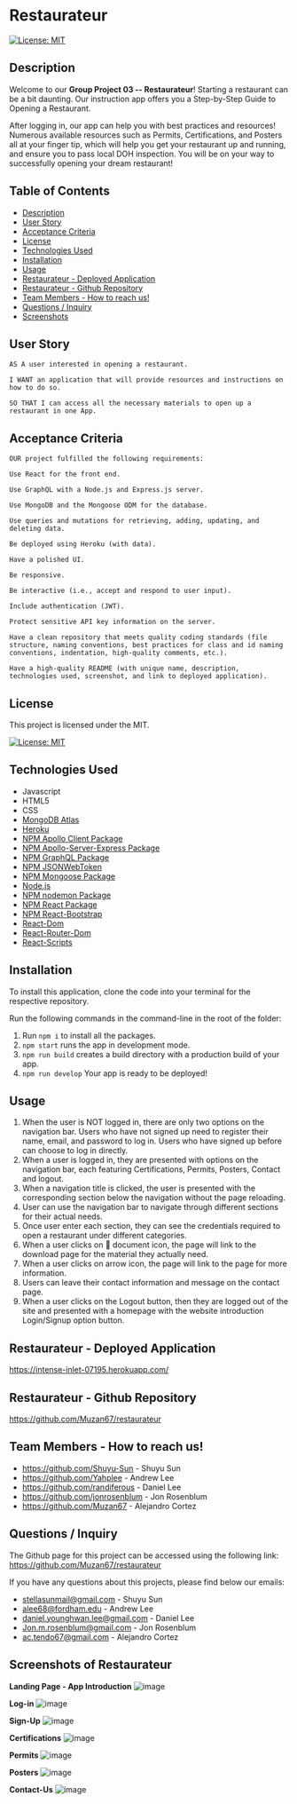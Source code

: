 # Restaurateur

[![License: MIT](https://img.shields.io/badge/License-MIT-yellow.svg)](https://opensource.org/licenses/MIT)

## Description

Welcome to our **Group Project 03 -- Restaurateur**! Starting a restaurant can be a bit daunting. Our instruction app offers you a Step-by-Step Guide to Opening a Restaurant. </br>

After logging in, our app can help you with best practices and resources! Numerous available resources such as Permits, Certifications, and Posters all at your finger tip, which will help you get your restaurant up and running, and ensure you to pass local DOH inspection. You will be on your way to successfully opening your dream restaurant!

## Table of Contents

- [Description](#description)
- [User Story](#userstory)
- [Acceptance Criteria](#acceptance-criteria)
- [License](#license)
- [Technologies Used](#technologies-used)
- [Installation](#installation)
- [Usage](#usage)
- [Restaurateur - Deployed Application](#restaurateur---deployed-application)
- [Restaurateur - Github Repository](#restaurateur---github-repository)
- [Team Members - How to reach us!](#team-members---how-to-reach-us)
- [Questions / Inquiry](#questions--inquiry)
- [Screenshots](#screenshots-of-restaurateur)

## User Story

```
AS A user interested in opening a restaurant.

I WANT an application that will provide resources and instructions on how to do so.

SO THAT I can access all the necessary materials to open up a restaurant in one App.

```

## Acceptance Criteria

```
OUR project fulfilled the following requirements:

Use React for the front end.

Use GraphQL with a Node.js and Express.js server.

Use MongoDB and the Mongoose ODM for the database.

Use queries and mutations for retrieving, adding, updating, and deleting data.

Be deployed using Heroku (with data).

Have a polished UI.

Be responsive.

Be interactive (i.e., accept and respond to user input).

Include authentication (JWT).

Protect sensitive API key information on the server.

Have a clean repository that meets quality coding standards (file structure, naming conventions, best practices for class and id naming conventions, indentation, high-quality comments, etc.).

Have a high-quality README (with unique name, description, technologies used, screenshot, and link to deployed application).
```

## License

This project is licensed under the MIT.</br>

[![License: MIT](https://img.shields.io/badge/License-MIT-yellow.svg)](https://opensource.org/licenses/MIT)

## Technologies Used

- Javascript
- HTML5
- CSS
- [MongoDB Atlas](https://www.mongodb.com/cloud/atlas)
- [Heroku](https://www.heroku.com)
- [NPM Apollo Client Package](https://www.npmjs.com/package/stripe)
- [NPM Apollo-Server-Express Package](https://www.npmjs.com/package/apollo-server-express)
- [NPM GraphQL Package](https://www.npmjs.com/package/graphql)
- [NPM JSONWebToken](https://www.npmjs.com/package/jsonwebtoken)
- [NPM Mongoose Package](https://www.npmjs.com/package/mongoose)
- [Node.js](https://nodejs.org/en/)
- [NPM nodemon Package](https://www.npmjs.com/package/nodemon)
- [NPM React Package](https://www.npmjs.com/package/react)
- [NPM React-Bootstrap](https://www.npmjs.com/package/react-bootstrap)
- [React-Dom](https://www.npmjs.com/package/react-dom)
- [React-Router-Dom](https://www.npmjs.com/package/react-router-dom)
- [React-Scripts](https://www.npmjs.com/package/react-scripts)

## Installation

To install this application, clone the code into your terminal for the respective repository.

Run the following commands in the command-line in the root of the folder:

1. Run `npm i` to install all the packages.
2. `npm start` runs the app in development mode.
3. `npm run build` creates a build directory with a production build of your app.
4. `npm run develop` Your app is ready to be deployed!

## Usage

1. When the user is NOT logged in, there are only two options on the navigation bar. Users who have not signed up need to register their name, email, and password to log in. Users who have signed up before can choose to log in directly.
2. When a user is logged in, they are presented with options on the navigation bar, each featuring Certifications, Permits, Posters, Contact and logout.
3. When a navigation title is clicked, the user is presented with the corresponding section below the navigation without the page reloading.
4. User can use the navigation bar to navigate through different sections for their actual needs.
5. Once user enter each section, they can see the credentials required to open a restaurant under different categories.
6. When a user clicks on 📖 document icon, the page will link to the download page for the material they actually need.
7. When a user clicks on arrow icon, the page will link to the page for more information.
8. Users can leave their contact information and message on the contact page.
9. When a user clicks on the Logout button, then they are logged out of the site and presented with a homepage with the website introduction Login/Signup option button.

## Restaurateur - Deployed Application

https://intense-inlet-07195.herokuapp.com/

## Restaurateur - Github Repository

https://github.com/Muzan67/restaurateur

## Team Members - How to reach us!

- https://github.com/Shuyu-Sun - Shuyu Sun
- https://github.com/Yahplee - Andrew Lee
- https://github.com/randiferous - Daniel Lee
- https://github.com/jonrosenblum - Jon Rosenblum
- https://github.com/Muzan67 - Alejandro Cortez

## Questions / Inquiry

The Github page for this project can be accessed using the following link: https://github.com/Muzan67/restaurateur

If you have any questions about this projects, please find below our emails:

- stellasunmail@gmail.com - Shuyu Sun
- alee68@fordham.edu - Andrew Lee
- daniel.younghwan.lee@gmail.com - Daniel Lee
- Jon.m.rosenblum@gmail.com - Jon Rosenblum
- ac.tendo67@gmail.com - Alejandro Cortez

## Screenshots of Restaurateur

**Landing Page - App Introduction**
![image](https://user-images.githubusercontent.com/102841726/190304167-3115cee8-c6d6-42e5-9744-86e859e86b0b.png)

**Log-in**
![image](https://user-images.githubusercontent.com/102841726/190304327-b1776618-1c04-4246-9aff-1d34f30810fd.png)

**Sign-Up**
![image](https://user-images.githubusercontent.com/102841726/190304488-0bf4f4ce-0ef8-408c-bba2-dafaea297f2a.png)

**Certifications**
![image](https://user-images.githubusercontent.com/102841726/190304958-b905ba5b-f117-4c92-9480-b814292d3917.png)

**Permits**
![image](https://user-images.githubusercontent.com/102841726/190305046-fadd0c89-8977-4a0e-8fa0-05ac02135799.png)

**Posters**
![image](https://user-images.githubusercontent.com/102841726/190863172-cd6e3e94-9e3f-49c3-b450-c22ade4c0c61.png)

**Contact-Us**
![image](https://user-images.githubusercontent.com/102841726/190305623-ed501f8f-9b88-41bb-addd-d6e958746670.png)
